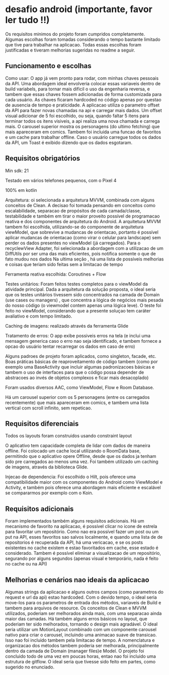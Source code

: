 # desafio android (importante, favor ler tudo !!)

Os requisitos minimos do projeto foram cumpridos completamente. Algumas escolhas foram tomadas considerando o tempo bastante limitado que tive para trabalhar na aplicacao. Todas essas escolhas foram justificadas e tiveram melhorias sugeridas no readme a seguir.

## Funcionamento e escolhas

Como usar: O app já vem pronto para rodar, com minhas chaves pessoais da API. Uma abordagem ideal envolveria colocar essas variaveis dentro de build variabels, para tornar mais dificil o uso da engenharia reversa, e tambem que essas chaves fossem adicionadas de forma customizada para cada usuário. As chaves ficaram hardcoded no código apenas por questao de ausencia de tempo e praticidade. A aplicacao utiliza o parametro offset da API para fazer novas chamadas na api e carregar mais dados. Um offset visual adicionar de 5 foi escolhido, ou seja, quando faltar 5 itens para terminar todos os itens visiveis, a api realiza uma nova chamada e carrega mais. O carousel superior mostra os personagens (do ultimo fetching) que mais apareceram em comics. Tambem foi incluida uma funcao de favoritos e um cache para trabalhar offline. Caso o usuário carregue todos os dados da API, um Toast é exibido dizendo que os dados esgotaram.

## Requisitos obrigatórios

Min sdk: 21

Testado em vários telefones pequenos, com o Pixel 4

100% em kotlin

Arquitetura: 
oi selecionada a arquitetura MVVM, combinada com alguns conceitos de Clean. A decisao foi tomada pensando em conceitos como escalabilidade,
separacao de propósitos de cada camada/classe, testabilidade e também em tirar o maior proveito possível de programacao reativa e dos componentes
de arquitetura do Android. A arquitetura MVVM tambem foi escolhida, utilizando-se do componente de arquitetura viewModel, que sobrevive a mudancas de orientacao, portanto é possível
aplicar mudancas de orientacao (como virar o celular para landscape) sem perder os dados presentes no viewModel (já carregados). Para o recyclewView Adapter, foi selecionada a abordagem com a utilizacao de um DiffUtils por ser uma das mais eficientes, pois notifica somente o que de fato mudou nos dados
Na ultima seção , há uma lista de possíveis melhorias e coisas que teriam sido feitas sem a limitacao de tempo

Ferramenta reativa escolhida: Coroutines + Flow

Testes unitários: Foram feitos testes completos para o viewModel da atividade principal. Dada a arquitetura da solução proposta, o ideal seria que os testes
unitários tivessem sido concentrados na camada de Domain (use cases ou managers) , que concentra a lógica de negócios mais pesada do nosso código 
(o viewmodel contem apenas uma lógica leve). O teste foi feito no viewModel, considerando que a presente soluçao tem caráter avaliativo e com tempo
limitado.

Caching de imagens: realizado através da ferramenta Glide

Tratamento de erros: O app exibe possiveis erros na tela (e inclui uma mensagem generica caso o erro nao seja identificado, e tambem fornece a opcao do usuário tentar recarregar os dados em caso de erro)

Alguns padroes de projeto foram aplicados, como singleton, facade, etc. Boas práticas básicas de reaproveitamento de código tambem (como por exemplo uma BaseActivity que incluir algumas padronizacoes básicas e tambem o uso de interfaces para que o código possa depender de abstracoes ao invés de objetos complexos e ficar mais desacoplado)

Foram usados diversos AAC, como ViewModel, Flow e Room Database.

Há um carousel superior com os 5 personagens (entre os carregados recentemente) que mais apareceram em comics, e tambem uma lista vertical com scroll infinito, sem repeticao. 

## Requisitos diferenciais

Todos os layouts foram construidos usando constraint layout

O aplicativo tem capacidade completa de lidar com dados de maneira offline. Foi colocado um cache local utilizando o RoomData base, permitindo que o aplicativo opere Offline, desde que os dados ja tenham sido pre carregados ao menos uma vez. Foi também utilizado um caching de imagens, através da biblioteca Glide.

Injecao de dependencia: Foi escolhido o Hilt, pois oferece uma compatibilidade maior com os componentes do Android como ViewModel e Activity, e também pois oferece uma abordagem mais eficiente e escalável se compararmos por exemplo com o Koin. 

## Requisitos adicionais

Foram implementados também alguns requisitos adicionais. Há um mecanismo de favorito na aplicacao, é possível clicar no icone de estrela para 
favoritar um repositório. Como nao era possível fazer um post ou um put na API, esses favoritos sao salvos localmente, e quando uma lista de 
de repositorios é recuperada da API, há uma vericacao, e se os posts existentes no cache existem e estao favoritados em cache, esse estado é considerado. 
Tambem é possível eliminar a visualizacao de um repositório, segurando por alguns segundos (apenas visual e temporário, nada é feito no cache ou na API)

## Melhorias e cenários nao ideais da aplicacao

Algumas strings da aplicacao e alguns outros campos (como parametros do request e url da api) estao hardcoded. Com o devido tempo, o ideal seria move-los
para os parametros de entrada dos métodos, variaveis de Build e tambem para arquivos de resource. Os conceitos de Clean e MVVM utilizados, poderiam
ser melhorados ainda mais, com uma separacao ainda maior das camadas. Há também alguns erros básicos no layout, que poderiam ter sido melhorados, tornando o design mais agradável. O ideal seria utilizar um MotionLayout combinado com um componente carousel nativo para criar o carousel, incluindo uma animacao suave de transicao. Isso nao foi incluido tambem pela limitacao de tempo. A nomenclatura e organizacao dos métodos tambem poderia ser melhorada, principalmente dentro da camada de Domain (manager files)e Model. O projeto foi concluido todo de uma vez em poucas horas, entao nao foi incluido uma estrutura de gitflow. O ideal seria que tivesse sido feito em partes, como sugerido no enunciado. 
